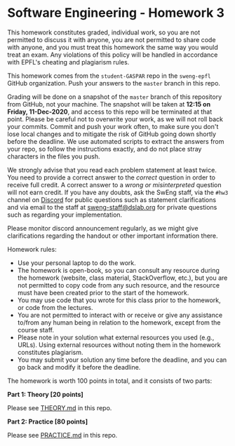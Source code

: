 # Software Engineering - Homework 3

This homework constitutes graded, individual work, so you are not permitted to discuss it with anyone, you are not permitted to share code with anyone, and you must treat this homework the same way you would treat an exam. Any violations of this policy will be handled in accordance with EPFL's cheating and plagiarism rules.

This homework comes from the `student-GASPAR` repo in the `sweng-epfl` GitHub organization.
Push your answers to the `master` branch in this repo.

Grading will be done on a snapshot of the `master` branch of this repository from GitHub, not your machine. The snapshot will be taken at **12:15 on Friday, 11-Dec-2020**, and access to this repo will be terminated at that point. Please be careful not to overwrite your work, as we will not roll back your commits. Commit and push your work often, to make sure you don't lose local changes and to mitigate the risk of GitHub going down shortly before the deadline. We use automated scripts to extract the answers from your repo, so follow the instructions exactly, and do not place stray characters in the files you push.

We strongly advise that you read each problem statement at least twice. You need to provide a correct answer to the _correct_ question in order to receive full credit. A correct answer to a _wrong or misinterpreted_ question will not earn credit. If you have any doubts, ask the SwEng staff, via the `#hw3` channel on [Discord](https://discord.gg/zTcsCDDF) for public questions such as statement clarifications and via email to the staff at [sweng-staff@dslab.org]("sweng-staff@dslab.org") for private questions such as regarding your implementation.

Please monitor discord announcement regularly, as we might give clarifications regarding the handout or other important information there.

Homework rules:

- Use your personal laptop to do the work.
- The homework is open-book, so you can consult any resource during the homework (website, class material, StackOverflow, etc.),
  but you are not permitted to copy code from any such resource, and the resource must have been created prior to the start of the homework.
- You may use code that you wrote for this class prior to the homework, or code from the lectures.
- You are not permitted to interact with or receive or give any assistance to/from any human being in relation to the homework, except from the course staff.
- Please note in your solution what external resources you used (e.g., URLs). Using external resources without noting them in the homework constitutes plagiarism.
- You may submit your solution any time before the deadline, and you can go back and modify it before the deadline.

The homework is worth 100 points in total, and it consists of two parts:

**Part 1: Theory [20 points]**

Please see [THEORY.md](THEORY.md) in this repo.

**Part 2: Practice [80 points]**

Please see [PRACTICE.md](PRACTICE.md) in this repo.
